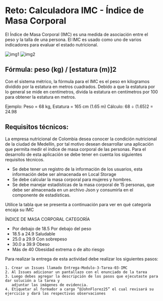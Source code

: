 # Reto: Calculadora IMC - Índice de Masa Corporal

El Índice de Masa Corporal (IMC) es una medida de asociación entre el peso y la talla de una persona. El IMC es usado como uno de varios indicadores para evaluar el estado nutricional.

![img1](https://res.cloudinary.com/db9wh5uvt/image/upload/v1628088309/IMC_lg5xib.png)
![img2](https://res.cloudinary.com/db9wh5uvt/image/upload/v1628088309/IMC2_lyhokj.png)

## Fórmula: peso (kg) / [estatura (m)]2
Con el sistema métrico, la fórmula para el IMC es el peso en kilogramos dividido por la estatura en metros cuadrados. Debido a que la estatura por lo general se mide en centímetros, divida la estatura en centímetros por 100 para obtener la estatura en metros.

Ejemplo: Peso = 68 kg, Estatura = 165 cm (1.65 m)
Cálculo: 68 ÷ (1.65)2 = 24.98

## Requisitos técnicos:
La empresa nutricional de Colombia desea conocer la condición nutricional de la ciudad de Medellín, por tal motivo desean desarrollar una aplicación que permita medir el índice de masa corporal de las personas. Para el desarrollo de esta aplicación se debe tener en cuenta los siguientes requisitos técnicos. 

- Se debe tener un registro de la información de los usuarios, esta información debe ser almacenada en Local Storage
- Se debe calcular la masa corporal para mujeres y hombres.
- Se debe manejar estadísticas de la masa corporal de 15 personas, que debe ser almacenada en un archivo Json y consumirla en el componente de estadísticas.


Utilice la tabla que se presenta a continuación para ver en qué categoría encaja su IMC

ÍNDICE DE MASA CORPORAL	CATEGORÍA
- Por debajo de 18.5	Por debajo del peso
- 18.5 a 24.9	Saludable
- 25.0 a 29.9	Con sobrepeso
- 30.0 a 39.9	Obeso
- Más de 40	Obesidad extrema o de alto riesgo

Para realizar la entrega de esta actividad debe realizar los siguientes pasos:

    1. Crear un Issues llamado Entrega-Modulo-3-Tarea-03-IMC
    2. Al Issues adicionar un pantallazo con el enunciado de la tarea
    3. Luego debes agregar la descripción de los pasos que ejecutaste para dar solución a la tarea y 
       adjuntar las imágenes de evidencia.  
    4. Etiquetar al formador a cargo “@JohnFlorez25” el cual revisará su ejercicio y dará las respectivas observaciones  

